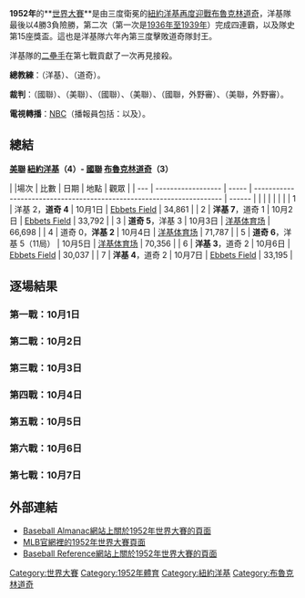 **1952年**的**[世界大賽](https://zh.wikipedia.org/wiki/世界大賽_\(棒球\) "wikilink")**是由三度衛冕的[紐約洋基](../Page/紐約洋基.md "wikilink")[再度迎戰](../Page/1949年世界大賽.md "wikilink")[布魯克林道奇](https://zh.wikipedia.org/wiki/洛杉磯道奇 "wikilink")，洋基隊最後以4勝3負險勝，第二次（第一次是[1936年至](../Page/1936年世界大賽.md "wikilink")[1939年](../Page/1939年世界大賽.md "wikilink")）完成四連霸，以及隊史第15座獎盃。這也是洋基隊六年內第三度擊敗道奇隊封王。

洋基隊的[二壘手](https://zh.wikipedia.org/wiki/二壘手 "wikilink")在第七戰貢獻了一次再見接殺。

**總教練**：（洋基）、（道奇）。

**裁判**：（國聯）、（美聯）、（國聯）、（美聯）、（國聯，外野審）、（美聯，外野審）。

**電視轉播**：[NBC](https://zh.wikipedia.org/wiki/國家廣播公司 "wikilink")（播報員包括：以及）。

## 總結

**[美聯](https://zh.wikipedia.org/wiki/美國聯盟 "wikilink") [紐約洋基](../Page/紐約洋基.md "wikilink")（4）- [國聯](https://zh.wikipedia.org/wiki/國家聯盟 "wikilink") [布魯克林道奇](https://zh.wikipedia.org/wiki/洛杉磯道奇 "wikilink")（3）**

| |場次 | 比數                 | 日期    | 地點                                                                    | 觀眾     |
| --- | ------------------ | ----- | --------------------------------------------------------------------- | ------ |
|     |                    |       |                                                                       |        |
| 1   | 洋基 2，**道奇 4**      | 10月1日 | [Ebbets Field](https://zh.wikipedia.org/wiki/Ebbets_Field "wikilink") | 34,861 |
| 2   | **洋基 7**，道奇 1      | 10月2日 | [Ebbets Field](https://zh.wikipedia.org/wiki/Ebbets_Field "wikilink") | 33,792 |
| 3   | **道奇 5**，洋基 3      | 10月3日 | [洋基体育场](https://zh.wikipedia.org/wiki/洋基体育场 "wikilink")               | 66,698 |
| 4   | 道奇 0，**洋基 2**      | 10月4日 | [洋基体育场](https://zh.wikipedia.org/wiki/洋基体育场 "wikilink")               | 71,787 |
| 5   | **道奇 6**，洋基 5（11局） | 10月5日 | [洋基体育场](https://zh.wikipedia.org/wiki/洋基体育场 "wikilink")               | 70,356 |
| 6   | **洋基 3**，道奇 2      | 10月6日 | [Ebbets Field](https://zh.wikipedia.org/wiki/Ebbets_Field "wikilink") | 30,037 |
| 7   | **洋基 4**，道奇 2      | 10月7日 | [Ebbets Field](https://zh.wikipedia.org/wiki/Ebbets_Field "wikilink") | 33,195 |

## 逐場結果

### 第一戰：10月1日

### 第二戰：10月2日

### 第三戰：10月3日

### 第四戰：10月4日

### 第五戰：10月5日

### 第六戰：10月6日

### 第七戰：10月7日

## 外部連結

  - [Baseball Almanac網站上關於1952年世界大賽的頁面](http://baseball-almanac.com/ws/yr1952ws.shtml)
  - [MLB官網裡的1952年世界大賽頁面](http://mlb.mlb.com/NASApp/mlb/mlb/history/postseason/mlb_ws_recaps.jsp?feature=1952)
  - [Baseball Reference網站上關於1952年世界大賽的頁面](http://www.baseball-reference.com/postseason/1952_WS.shtml)

[Category:世界大賽](https://zh.wikipedia.org/wiki/Category:世界大賽 "wikilink") [Category:1952年體育](https://zh.wikipedia.org/wiki/Category:1952年體育 "wikilink") [Category:紐約洋基](https://zh.wikipedia.org/wiki/Category:紐約洋基 "wikilink") [Category:布魯克林道奇](https://zh.wikipedia.org/wiki/Category:布魯克林道奇 "wikilink")